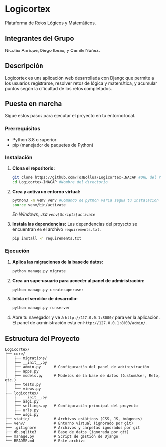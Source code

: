 # Logicortex

Plataforma de Retos Lógicos y Matemáticos.

## Integrantes del Grupo

Nicolás Anrique, Diego Ibeas, y Camilo Núñez.

## Descripción

Logicortex es una aplicación web desarrollada con Django que permite a los usuarios registrarse, resolver retos de lógica y matemática, y acumular puntos según la dificultad de los retos completados.

## Puesta en marcha

Sigue estos pasos para ejecutar el proyecto en tu entorno local.

### Prerrequisitos

- Python 3.8 o superior
- pip (manejador de paquetes de Python)

### Instalación

1.  **Clona el repositorio:**
    ```bash
    git clone https://github.com/ToaBollua/Logicortex-INACAP #URL del repositorio
    cd Logicortex-INACAP #Nombre del directorio
    ```

2.  **Crea y activa un entorno virtual:**
    ```bash
    python3 -m venv venv #Comando de python varia según tu instalación 
    source venv/bin/activate
    ```
    *En Windows, usa `venv\Scripts\activate`*

3.  **Instala las dependencias:**
    Las dependencias del proyecto se encuentran en el archivo `requirements.txt`.
    ```bash
    pip install -r requirements.txt
    ```

### Ejecución

1.  **Aplica las migraciones de la base de datos:**
    ```bash
    python manage.py migrate
    ```

2.  **Crea un superusuario para acceder al panel de administración:**
    ```bash
    python manage.py createsuperuser
    ```

3.  **Inicia el servidor de desarrollo:**
    ```bash
    python manage.py runserver
    ```

4.  Abre tu navegador y ve a `http://127.0.0.1:8000/` para ver la aplicación. El panel de administración está en `http://127.0.0.1:8000/admin/`.

## Estructura del Proyecto

```
Logicortex/
├── core/
│   ├── migrations/
│   ├── __init__.py
│   ├── admin.py      # Configuración del panel de administración
│   ├── apps.py
│   ├── models.py     # Modelos de la base de datos (CustomUser, Reto, etc.)
│   ├── tests.py
│   └── views.py
├── logicortex/
│   ├── __init__.py
│   ├── asgi.py
│   ├── settings.py   # Configuración principal del proyecto
│   ├── urls.py
│   └── wsgi.py
├── static/           # Archivos estáticos (CSS, JS, imágenes)
├── venv/             # Entorno virtual (ignorado por git)
├── .gitignore        # Archivos y carpetas ignorados por git
├── db.sqlite3        # Base de datos (ignorada por git)
├── manage.py         # Script de gestión de Django
└── README.md         # Este archivo
```

